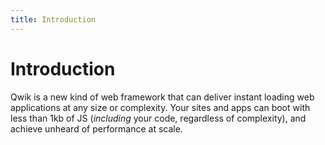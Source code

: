 ```yaml
---
title: Introduction
---
```


# Introduction

Qwik is a new kind of web framework that can deliver instant loading web applications at any size or complexity. Your sites and apps can boot with less than 1kb of JS (_including_ your code, regardless of complexity), and achieve unheard of performance at scale.

